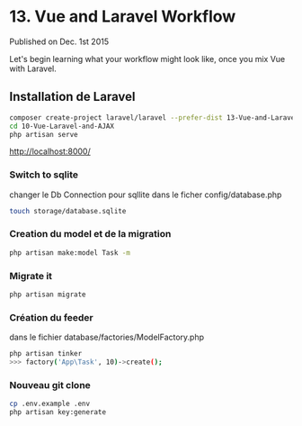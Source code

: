 # 13. Vue and Laravel Workflow

Published on Dec. 1st 2015

Let's begin learning what your workflow might look like, once you mix Vue with Laravel.

## Installation de Laravel
```bash
composer create-project laravel/laravel --prefer-dist 13-Vue-and-Laravel-Workflow
cd 10-Vue-Laravel-and-AJAX
php artisan serve
```
[http://localhost:8000/](http://localhost:8000/)

### Switch to sqlite
changer le Db Connection pour sqllite dans le ficher
config/database.php

```bash
touch storage/database.sqlite
```

### Creation du model et de la migration
```bash
php artisan make:model Task -m
```

### Migrate it
```bash
php artisan migrate
```

### Création du feeder
dans le fichier database/factories/ModelFactory.php

```bash
php artisan tinker
>>> factory('App\Task', 10)->create();
```

### Nouveau git clone
```bash
cp .env.example .env
php artisan key:generate
```
